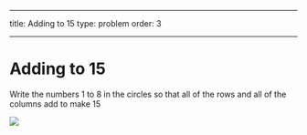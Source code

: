 - - -
title: Adding to 15 type: problem order: 3
- - -

# Adding to 15

Write the numbers 1 to 8 in the circles so that all of the rows and all of the columns add to make 15

![](https://github.com/supportingami/sami-maths-club/blob/master/maths-club-pack/images/adding-to-15.png?raw=true)
